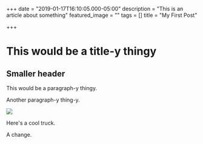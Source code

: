 +++
date = "2019-01-17T16:10:05.000-05:00"
description = "This is an article about something"
featured_image = ""
tags = []
title = "My First Post"

+++
# This would be a title-y thingy

## Smaller header

This would be a paragraph-y thingy.

Another paragraph-y thing-y.

![](http://bquinn-hugoblog.s3-website-us-east-1.amazonaws.com/media/ooC0lQq.jpg)

Here's a cool truck.

A change.
